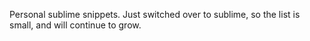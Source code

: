 Personal sublime snippets. Just switched over to sublime, so the list is small, and will continue to grow.